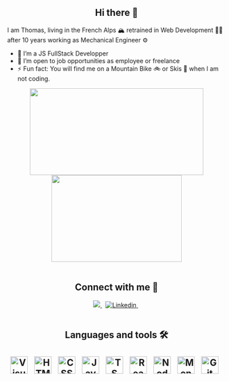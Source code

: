 <div><h2 align="center">Hi there 👋</h2>

I am Thomas, living in the French Alps 🏔 retrained in Web Development 👨‍💻 after 10 years working as Mechanical Engineer ⚙️

<!--
**TRegourd/Tregourd** is a ✨ _special_ ✨ repository because its `README.md` (this file) appears on your GitHub profile.-->

- 🌱 I’m a JS FullStack Developper  
- 🚨 I’m open to job opportunities as employee or freelance
- ⚡ Fun fact: You will find me on a Mountain Bike 🚲 or Skis 🎿 when I am not coding. 
</div>

<div align="center">
<a href="https://github.com/TRegourd?tab=repositories ">
<img height="200rem" width="400rem" src="https://github-readme-stats.vercel.app/api?username=TRegourd&show_icons=true&theme=tokyonight">
<img height="200rem" width="300rem" src="https://github-readme-stats.vercel.app/api/top-langs/?username=TRegourd&layout=compact&theme=tokyonight">
</a>
</div>

<br/>


<div align="center">
<h2>Connect with me 🔗</h2>

<a href = "mailto:tregourd@gmail.com">
<img alt"Gmail" src="https://img.shields.io/badge/-Gmail-e71837?style=for-the-badge&logo=gmail&logoColor=white" target="_blank">
</a>
&nbsp;
<a href="https://www.linkedin.com/in/thomasregourd/" target="_blank">
<img alt="Linkedin" src="https://img.shields.io/badge/-LinkedIn-2867B2?style=for-the-badge&logo=linkedin&logoColor=white" target="_blank">
</a>
&nbsp;

</div>
<br/>



<div align="center">
<h2>Languages and tools 🛠<h2>
<img alt="Visual Studio Code" width="40px" src="https://cdn.jsdelivr.net/gh/devicons/devicon/icons/vscode/vscode-original.svg" style="padding-right:10px;" />
<img alt="HTML5" width="40px" src="https://cdn.jsdelivr.net/gh/devicons/devicon/icons/html5/html5-original.svg" style="padding-right:10px;" />
<img  alt="CSS3" width="40px" src="https://cdn.jsdelivr.net/gh/devicons/devicon/icons/css3/css3-original.svg" style="padding-right:10px;" />
<img  alt="JavaScript" width="40px" src="https://cdn.jsdelivr.net/gh/devicons/devicon/icons/javascript/javascript-original.svg" style="padding-right:10px;" />
<img alt="TS" width="40px" src="https://cdn.jsdelivr.net/gh/devicons/devicon/icons/typescript/typescript-original.svg" style="padding-right:10px;" />     
<img alt="React" width="40px" src="https://cdn.jsdelivr.net/gh/devicons/devicon/icons/react/react-original.svg" style="padding-right:10px;" />
<img alt="Node.js" width="40px" src="https://cdn.jsdelivr.net/gh/devicons/devicon/icons/nodejs/nodejs-original.svg" style="padding-right:10px;" />
<img alt="MongoDb" width="40px" src="https://cdn.jsdelivr.net/gh/devicons/devicon/icons/mongodb/mongodb-original-wordmark.svg" style="padding-right:10px;" />
<img  alt="Git" width="40px" src="https://cdn.jsdelivr.net/gh/devicons/devicon/icons/git/git-original.svg" style="padding-right:10px;" />
</div>



          


